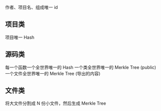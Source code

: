 作者、项目名、组成唯一 id

## 项目类

项目唯一 Hash

## 源码类

每一个函数一个全世界唯一的 Hash
一个类全世界唯一的 Merkle Tree (public)
一个文件全世界唯一的 Merkle Tree (导出的内容)

## 文件类

将大文件分割成 N 份小文件，然后生成 Merkle Tree
